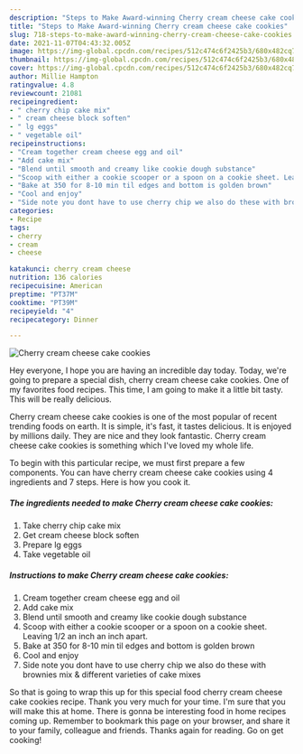 ```yaml
---
description: "Steps to Make Award-winning Cherry cream cheese cake cookies"
title: "Steps to Make Award-winning Cherry cream cheese cake cookies"
slug: 718-steps-to-make-award-winning-cherry-cream-cheese-cake-cookies
date: 2021-11-07T04:43:32.005Z
image: https://img-global.cpcdn.com/recipes/512c474c6f2425b3/680x482cq70/cherry-cream-cheese-cake-cookies-recipe-main-photo.jpg
thumbnail: https://img-global.cpcdn.com/recipes/512c474c6f2425b3/680x482cq70/cherry-cream-cheese-cake-cookies-recipe-main-photo.jpg
cover: https://img-global.cpcdn.com/recipes/512c474c6f2425b3/680x482cq70/cherry-cream-cheese-cake-cookies-recipe-main-photo.jpg
author: Millie Hampton
ratingvalue: 4.8
reviewcount: 21081
recipeingredient:
- " cherry chip cake mix"
- " cream cheese block soften"
- " lg eggs"
- " vegetable oil"
recipeinstructions:
- "Cream together cream cheese egg and oil"
- "Add cake mix"
- "Blend until smooth and creamy like cookie dough substance"
- "Scoop with either a cookie scooper or a spoon on a cookie sheet. Leaving 1/2 an inch an inch apart."
- "Bake at 350 for 8-10 min til edges and bottom is golden brown"
- "Cool and enjoy"
- "Side note you dont have to use cherry chip we also do these with brownies mix &amp; different varieties of cake mixes"
categories:
- Recipe
tags:
- cherry
- cream
- cheese

katakunci: cherry cream cheese 
nutrition: 136 calories
recipecuisine: American
preptime: "PT37M"
cooktime: "PT39M"
recipeyield: "4"
recipecategory: Dinner

---
```



![Cherry cream cheese cake cookies](https://img-global.cpcdn.com/recipes/512c474c6f2425b3/680x482cq70/cherry-cream-cheese-cake-cookies-recipe-main-photo.jpg)

Hey everyone, I hope you are having an incredible day today. Today, we're going to prepare a special dish, cherry cream cheese cake cookies. One of my favorites food recipes. This time, I am going to make it a little bit tasty. This will be really delicious.

Cherry cream cheese cake cookies is one of the most popular of recent trending foods on earth. It is simple, it's fast, it tastes delicious. It is enjoyed by millions daily. They are nice and they look fantastic. Cherry cream cheese cake cookies is something which I've loved my whole life.




To begin with this particular recipe, we must first prepare a few components. You can have cherry cream cheese cake cookies using 4 ingredients and 7 steps. Here is how you cook it.

<!--inarticleads1-->

##### The ingredients needed to make Cherry cream cheese cake cookies:

1. Take  cherry chip cake mix
1. Get  cream cheese block soften
1. Prepare  lg eggs
1. Take  vegetable oil




<!--inarticleads2-->

##### Instructions to make Cherry cream cheese cake cookies:

1. Cream together cream cheese egg and oil
1. Add cake mix
1. Blend until smooth and creamy like cookie dough substance
1. Scoop with either a cookie scooper or a spoon on a cookie sheet. Leaving 1/2 an inch an inch apart.
1. Bake at 350 for 8-10 min til edges and bottom is golden brown
1. Cool and enjoy
1. Side note you dont have to use cherry chip we also do these with brownies mix &amp; different varieties of cake mixes




So that is going to wrap this up for this special food cherry cream cheese cake cookies recipe. Thank you very much for your time. I'm sure that you will make this at home. There is gonna be interesting food in home recipes coming up. Remember to bookmark this page on your browser, and share it to your family, colleague and friends. Thanks again for reading. Go on get cooking!
